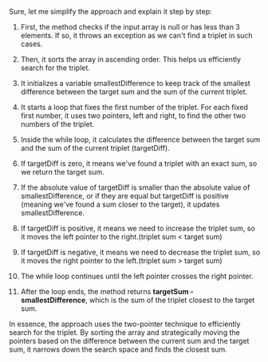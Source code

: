 Sure, let me simplify the approach and explain it step by step:

1. First, the method checks if the input array is null or has less than 3 elements. If so, it throws an exception as we can't find a triplet in such cases.

2. Then, it sorts the array in ascending order. This helps us efficiently search for the triplet.

3. It initializes a variable smallestDifference to keep track of the smallest difference between the target sum and the sum of the current triplet.

4. It starts a loop that fixes the first number of the triplet. For each fixed first number, it uses two pointers, left and right, to find the other 
two numbers of the triplet.

5. Inside the while loop, it calculates the difference between the target sum and the sum of the current triplet (targetDiff).

6. If targetDiff is zero, it means we've found a triplet with an exact sum, so we return the target sum.

7. If the absolute value of targetDiff is smaller than the absolute value of smallestDifference, or if they are equal but targetDiff is 
positive (meaning we've found a sum closer to the target), it updates smallestDifference.

8. If targetDiff is positive, it means we need to increase the triplet sum, so it moves the left pointer to the right.(triplet sum < target sum)

9. If targetDiff is negative, it means we need to decrease the triplet sum, so it moves the right pointer to the left.(triplet sum > target sum)

10. The while loop continues until the left pointer crosses the right pointer.

11. After the loop ends, the method returns **targetSum - smallestDifference**, which is the sum of the triplet closest to the target sum.

In essence, the approach uses the two-pointer technique to efficiently search for the triplet. By sorting the array and strategically moving 
the pointers based on the difference between the current sum and the target sum, it narrows down the search space and finds the closest sum.
